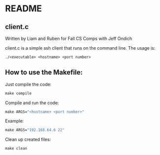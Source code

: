# README

## client.c

Written by Liam and Ruben for Fall CS Comps with Jeff Ondich
    
client.c is a simple ssh client that runs on the command line. 
The usage is:
```makefile
./<executable> <hostname> <port number>
```


## How to use the Makefile:

Just compile the code:
```makefile
make compile
```
Compile and run the code:
```makefile
make ARGS="<hostname> <port number>"
```
Example:
```makefile
make ARGS="192.168.64.6 22"
```
Clean up created files:
```makefile
make clean
```